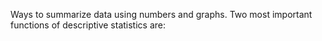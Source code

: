 Ways to summarize data using numbers and graphs. Two most important functions of descriptive statistics are:
